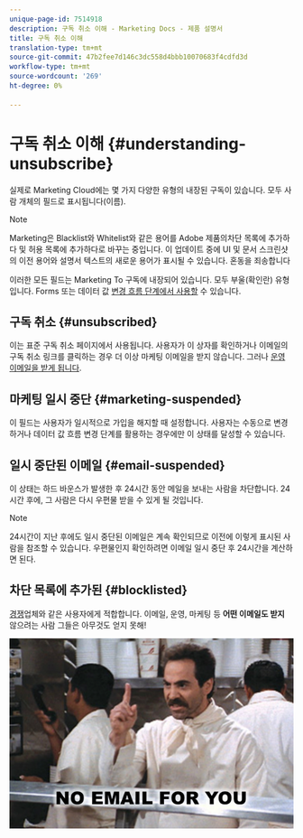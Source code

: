 ```yaml
---
unique-page-id: 7514918
description: 구독 취소 이해 - Marketing Docs - 제품 설명서
title: 구독 취소 이해
translation-type: tm+mt
source-git-commit: 47b2fee7d146c3dc558d4bbb10070683f4cdfd3d
workflow-type: tm+mt
source-wordcount: '269'
ht-degree: 0%

---
```



# 구독 취소 이해 {#understanding-unsubscribe}

실제로 Marketing Cloud에는 몇 가지 다양한 유형의 내장된 구독이 있습니다. 모두 사람 개체의 필드로 표시됩니다(이름).

>[!NOTE]
>
>Marketing은 Blacklist와 Whitelist와 같은 용어를 Adobe 제품의차단 목록에 추가하다 및 허용 목록에 추가하다로 바꾸는 중입니다. 이 업데이트 중에 UI 및 문서 스크린샷의 이전 용어와 설명서 텍스트의 새로운 용어가 표시될 수 있습니다. 혼동을 죄송합니다

이러한 모든 필드는 Marketing To 구독에 내장되어 있습니다. 모두 부울(확인란) 유형입니다. Forms 또는 데이터 값 [변경 흐름 단계에서 사용할](../../../product-docs/core-marketo-concepts/smart-campaigns/flow-actions/change-data-value.md) 수 있습니다.

## 구독 취소 {#unsubscribed}

이는 표준 구독 취소 페이지에서 사용됩니다. 사용자가 이 상자를 확인하거나 이메일의 구독 취소 링크를 클릭하는 경우 더 이상 마케팅 이메일을 받지 않습니다. 그러나 [운영 이메일을 받게 됩니다](../../../product-docs/email-marketing/general/functions-in-the-editor/make-an-email-operational.md).

## 마케팅 일시 중단 {#marketing-suspended}

이 필드는 사용자가 일시적으로 가입을 해지할 때 설정합니다. 사용자는 수동으로 변경하거나 데이터 값 흐름 변경 단계를 활용하는 경우에만 이 상태를 달성할 수 있습니다.

## 일시 중단된 이메일 {#email-suspended}

이 상태는 하드 바운스가 발생한 후 24시간 동안 메일을 보내는 사람을 차단합니다. 24시간 후에, 그 사람은 다시 우편물 받을 수 있게 될 것입니다.

>[!NOTE]
>
>24시간이 지난 후에도 일시 중단된 이메일은 계속 확인되므로 이전에 이렇게 표시된 사람을 참조할 수 있습니다. 우편물인지 확인하려면 이메일 일시 중단 후 24시간을 계산하면 된다.

## 차단 목록에 추가된 {#blocklisted}

[경쟁](http://docs.marketo.com/x/uwOQ)업체와 같은 사용자에게 적합합니다. 이메일, 운영, 마케팅 등 **어떤 이메일도 받지** 않으려는 사람 그들은 아무것도 얻지 못해!

![](assets/image2015-5-18-12-3a6-3a40.png)

